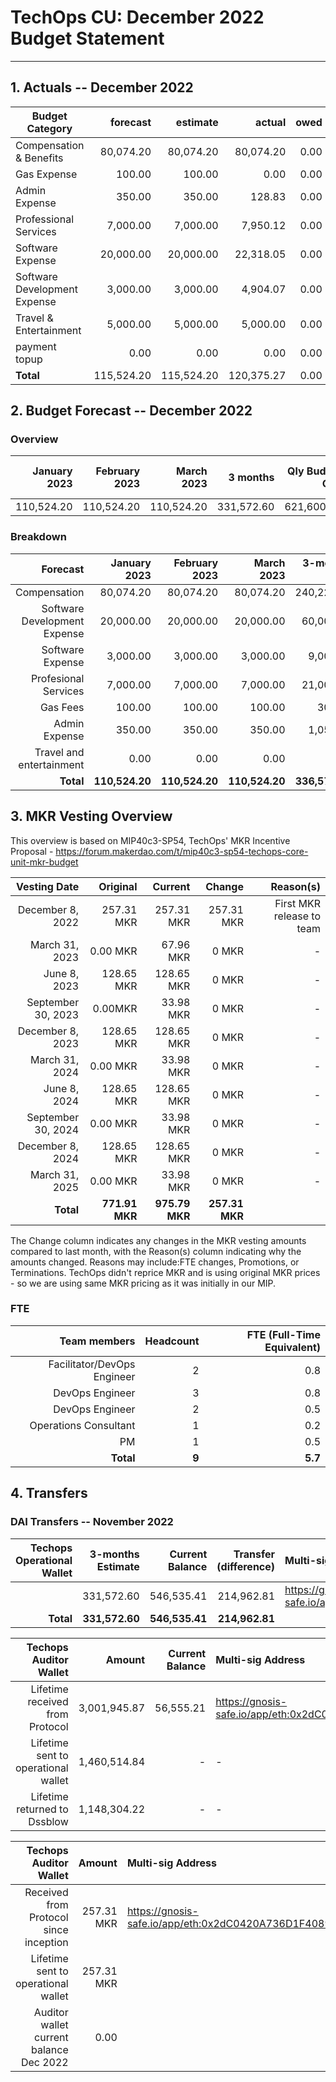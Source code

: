 
# TechOps CU: December 2022 Budget Statement

---

## 1. Actuals -- December 2022


| Budget Category               |forecast|estimate|actual|owed|difference|paid|
| --------------------------- | ---------------------------: | ---------------------------: | ---------------------------: | ---------------------------: | ---------------------------: | ---------------------------: |
|Compensation & Benefits| 80,074.20 | 80,074.20 | 80,074.20 | 0.00 | 0.00 | 0.00 |
|Gas Expense| 100.00 | 100.00 | 0.00 | 0.00 | - 100.00 | 0.00 |
|Admin Expense| 350.00 | 350.00 | 128.83 | 0.00 | - 221.17 | 0.00 |
|Professional Services| 7,000.00 | 7,000.00 | 7,950.12 | 0.00 | - 950.12 | 0.00 |
|Software Expense| 20,000.00 | 20,000.00 | 22,318.05 | 0.00 | - 2,318.05 | 0.00 |
|Software Development Expense| 3,000.00 | 3,000.00 | 4,904.07 | 0.00 | - 1,904.07 | 0.00 |
|Travel & Entertainment| 5,000.00 | 5,000.00 | 5,000.00 | 0.00 | 0.00 | 0.00 |
|payment topup| 0.00 | 0.00 | 0.00 | 0.00 | 0.00 | 0.00 |
| **Total** | 115,524.20 | 115,524.20 | 120,375.27 | 0.00 | 4,851.07 | 0.00 |

## 2. Budget Forecast -- December 2022

### Overview

|January 2023|February 2023|March 2023|3 months|Qly Budget Cap|Monthly Budget Cap|Annual Budget Cap + Buffer|
|------------:|---------:|---------:|-------:|-----------------:|-------------:|-------------------------:|
|110,524.20|110,524.20|110,524.20|331,572.60|621,600.00|207,200.00|2,486,400.00|

### Breakdown
|Forecast|January 2023|February 2023|March 2023|3-months Total|Qly Budget Cap|
|------------:|---------:|---------:|-------:|-----------------:|-------------:|
|Compensation|80,074.20|80,074.20|80,074.20|240,222.60|218,000.00|
|Software Development Expense|20,000.00|20,000.00|20,000.00|60,000.00|171,000.00|
|Software Expense|3,000.00|3,000.00|3,000.00|9,000.00|13,500.00|
|Profesional Services|7,000.00|7,000.00|7,000.00|21,000.00|20,000.00|
|Gas Fees|100.00|100.00|100.00|300.00|-|
|Admin Expense|350.00|350.00|350.00|1,050.00|-|
|Travel and entertainment|0.00|0.00|0.00|0.00|15,750.00|
|**Total**|**110,524.20**|**110,524.20**|**110,524.20**|**336,572.60**|**453,250.00**|


## 3. MKR Vesting Overview

This overview is based on MIP40c3-SP54, TechOps' MKR Incentive Proposal - https://forum.makerdao.com/t/mip40c3-sp54-techops-core-unit-mkr-budget

Vesting Date|Original|Current|Change|Reason(s)|
|---------------:|---------:|---------:|-------:|-----------------:|
|December 8, 2022|257.31 MKR|257.31 MKR|257.31 MKR|First MKR release to team|
|March 31, 2023|0.00 MKR|67.96 MKR|0 MKR|-|
|June 8, 2023|128.65 MKR|128.65 MKR|0 MKR|-|
|September 30, 2023|0.00MKR|33.98 MKR|0 MKR|-|
|December 8, 2023|128.65 MKR|128.65 MKR|0 MKR|-|
|March 31, 2024|0.00 MKR|33.98 MKR|0 MKR|-|
|June 8, 2024|128.65 MKR|128.65 MKR|0 MKR|-|
|September 30, 2024|0.00 MKR|33.98 MKR|0 MKR|-|
|December 8, 2024|128.65 MKR|128.65 MKR|0 MKR|-|
|March 31, 2025|0.00 MKR|33.98 MKR|0 MKR|-|
|**Total**|**771.91 MKR**|**975.79 MKR**|**257.31 MKR**||


The Change column indicates any changes in the MKR vesting amounts compared to last month, with the Reason(s) column indicating why the amounts changed. Reasons may include:FTE changes, Promotions, or Terminations.
TechOps didn't reprice MKR and is using original MKR prices - so we are using same MKR pricing as it was initially in our MIP.

### FTE

|Team members|Headcount|FTE (Full-Time Equivalent)|
|---------------:|---------:|---------:|
|Facilitator/DevOps Engineer|2|0.8|
|DevOps Engineer|3|0.8|
|DevOps Engineer|2|0.5|
|Operations Consultant|1|0.2|
|PM|1|0.5|
|**Total**|**9**|**5.7**|

## 4. Transfers

### DAI Transfers -- November 2022

|Techops Operational Wallet|3-months Estimate|Current Balance|Transfer (difference)|Multi-sig Address|
|------------------------------:|---------:|---------:|-------:|:-----------------|
||331,572.60|546,535.41 |214,962.81|https://gnosis-safe.io/app/eth:0x1a3DA79ee7dB30466cA752DE6a75DEf5e635b2f6/balances|
|**Total**|**331,572.60**|**546,535.41**|**214,962.81**||


|Techops Auditor Wallet|Amount|Current Balance|Multi-sig Address|
|------------------------------:|---------:|-------:|:-----------------|
|Lifetime received from Protocol|3,001,945.87|56,555.21|https://gnosis-safe.io/app/eth:0x2dC0420A736D1F40893B9481D8968E4D7424bC0B/balances|
|Lifetime sent to operational wallet|1,460,514.84|-|-||
|Lifetime returned to Dssblow|1,148,304.22|-|-||

|Techops Auditor Wallet|Amount|Multi-sig Address|
|------------------------------:|-------:|:-----------------|
|Received from Protocol since inception|257.31 MKR|https://gnosis-safe.io/app/eth:0x2dC0420A736D1F40893B9481D8968E4D7424bC0B/balances|
|Lifetime sent to operational wallet|257.31 MKR||
|Auditor wallet current balance Dec 2022|0.00|

